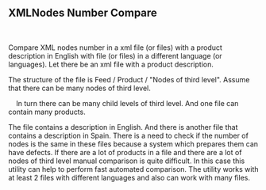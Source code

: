 ## XMLNodes Number Compare

&nbsp;&nbsp;&nbsp;&nbsp;<p>Compare XML nodes number in a xml file (or files) with a product description in English with file (or files) in
a different language (or languages). Let there be an xml file with a product description.</p> 
<p>The structure of the file is Feed / Product / "Nodes of third level". Assume that there can be many nodes of third level.</p> 
&nbsp;&nbsp;&nbsp;&nbsp;In turn there can be many child levels of third level. And one file can contain many products.</p> 
The file contains a description in English. And there is another file that contains a description in Spain.    There is a need to check if the number of nodes is the same in these files because a system which prepares them
can have defects. If there are a lot of products in a file and there are a lot of nodes of third level 
manual comparison is quite difficult. In this case this utility can help to perform fast automated comparison. 
    The utility works with at least 2 files with different languages and also can work with many files.

